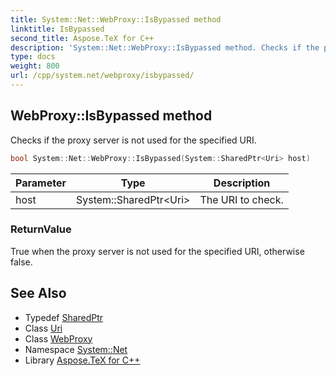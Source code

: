 ```yaml
---
title: System::Net::WebProxy::IsBypassed method
linktitle: IsBypassed
second_title: Aspose.TeX for C++
description: 'System::Net::WebProxy::IsBypassed method. Checks if the proxy server is not used for the specified URI in C++.'
type: docs
weight: 800
url: /cpp/system.net/webproxy/isbypassed/
---
```

## WebProxy::IsBypassed method


Checks if the proxy server is not used for the specified URI.

```cpp
bool System::Net::WebProxy::IsBypassed(System::SharedPtr<Uri> host)
```


| Parameter | Type | Description |
| --- | --- | --- |
| host | System::SharedPtr\<Uri\> | The URI to check. |

### ReturnValue

True when the proxy server is not used for the specified URI, otherwise false.

## See Also

* Typedef [SharedPtr](../../../system/sharedptr/)
* Class [Uri](../../../system/uri/)
* Class [WebProxy](../)
* Namespace [System::Net](../../)
* Library [Aspose.TeX for C++](../../../)
